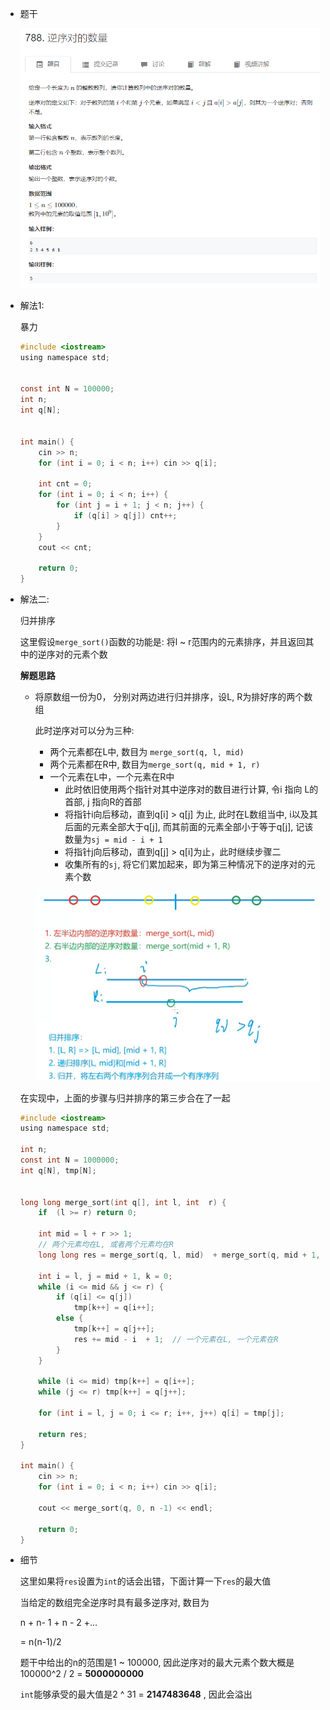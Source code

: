 

- 题干

  ![image-20220407164706057](https://raw.githubusercontent.com/liver0377/images/main/img/image-20220407164706057.png)

- 解法1:

  暴力

  ```c
  #include <iostream>
  using namespace std;
  
  
  const int N = 100000;
  int n;
  int q[N];
  
  
  int main() {
      cin >> n;
      for (int i = 0; i < n; i++) cin >> q[i];
      
      int cnt = 0;
      for (int i = 0; i < n; i++) {
          for (int j = i + 1; j < n; j++) {
              if (q[i] > q[j]) cnt++;
          }
      }
      cout << cnt;
      
      return 0;
  }
  ```

- 解法二:

  归并排序

  这里假设`merge_sort()`函数的功能是: 将l ~ r范围内的元素排序，并且返回其中的逆序对的元素个数

  **解题思路**

  - 将原数组一份为0， 分别对两边进行归并排序，设L, R为排好序的两个数组

    此时逆序对可以分为三种:

    - 两个元素都在L中, 数目为 `merge_sort(q, l, mid)` 
    - 两个元素都在R中, 数目为`merge_sort(q, mid + 1, r)`
    - 一个元素在L中，一个元素在R中
      - 此时依旧使用两个指针对其中逆序对的数目进行计算, 令i 指向 L的首部, j 指向R的首部
      - 将指针i向后移动，直到q[i] > q[j] 为止, 此时在L数组当中, i以及其后面的元素全部大于q[j], 而其前面的元素全部小于等于q[j], 记该数量为`sj = mid - i + 1`
      - 将指针j向后移动，直到q[j] > q[i]为止，此时继续步骤二
      - 收集所有的`sj`, 将它们累加起来，即为第三种情况下的逆序对的元素个数

    ![image-20220407164026518](https://raw.githubusercontent.com/liver0377/images/main/img/image-20220407164026518.png)

  在实现中，上面的步骤与归并排序的第三步合在了一起

  ```c
  #include <iostream>
  using namespace std;
  
  int n;
  const int N = 1000000;
  int q[N], tmp[N];
  
  
  long long merge_sort(int q[], int l, int  r) {
      if  (l >= r) return 0;
      
      int mid = l + r >> 1;
      // 两个元素均在L, 或者两个元素均在R
      long long res = merge_sort(q, l, mid)  + merge_sort(q, mid + 1, r);  
      
      int i = l, j = mid + 1, k = 0;
      while (i <= mid && j <= r) {
          if (q[i] <= q[j]) 
              tmp[k++] = q[i++];
          else {
              tmp[k++] = q[j++];
              res += mid - i  + 1;  // 一个元素在L, 一个元素在R
          }
      }
      
      while (i <= mid) tmp[k++] = q[i++];
      while (j <= r) tmp[k++] = q[j++];
      
      for (int i = l, j = 0; i <= r; i++, j++) q[i] = tmp[j];
      
      return res;
  }
  
  int main() {
      cin >> n;
      for (int i = 0; i < n; i++) cin >> q[i];
      
      cout << merge_sort(q, 0, n -1) << endl;
      
      return 0;
  }
  ```

- 细节

  这里如果将`res`设置为`int`的话会出错，下面计算一下`res`的最大值

  当给定的数组完全逆序时具有最多逆序对, 数目为

     n +  n- 1 + n - 2 +...

  = n(n-1)/2

  题干中给出的n的范围是1 ~ 100000, 因此逆序对的最大元素个数大概是 100000^2 / 2 = **5000000000**

  `int`能够承受的最大值是2 ^ 31 =                                                                                            **2147483648** , 因此会溢出

  

